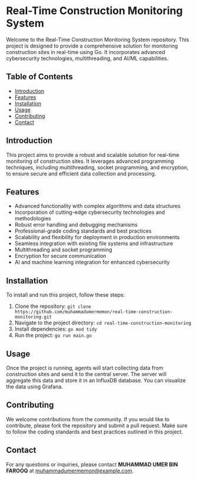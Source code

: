 <h1>Real-Time Construction Monitoring System</h1>
<p>Welcome to the Real-Time Construction Monitoring System repository. This project is designed to provide a comprehensive solution for monitoring construction sites in real-time using Go. It incorporates advanced cybersecurity technologies, multithreading, and AI/ML capabilities.</p>

<h2>Table of Contents</h2>
<ul>
    <li><a href="#introduction">Introduction</a></li>
    <li><a href="#features">Features</a></li>
    <li><a href="#installation">Installation</a></li>
    <li><a href="#usage">Usage</a></li>
    <li><a href="#contributing">Contributing</a></li>
    <li><a href="#contact">Contact</a></li>
</ul>

<h2 id="introduction">Introduction</h2>
<p>This project aims to provide a robust and scalable solution for real-time monitoring of construction sites. It leverages advanced programming techniques, including multithreading, socket programming, and encryption, to ensure secure and efficient data collection and processing.</p>

<h2 id="features">Features</h2>
<ul>
    <li>Advanced functionality with complex algorithms and data structures</li>
    <li>Incorporation of cutting-edge cybersecurity technologies and methodologies</li>
    <li>Robust error handling and debugging mechanisms</li>
    <li>Professional-grade coding standards and best practices</li>
    <li>Scalability and flexibility for deployment in production environments</li>
    <li>Seamless integration with existing file systems and infrastructure</li>
    <li>Multithreading and socket programming</li>
    <li>Encryption for secure communication</li>
    <li>AI and machine learning integration for enhanced cybersecurity</li>
</ul>

<h2 id="installation">Installation</h2>
<p>To install and run this project, follow these steps:</p>
<ol>
    <li>Clone the repository: <code>git clone https://github.com/muhammadumermemon/real-time-construction-monitoring.git</code></li>
    <li>Navigate to the project directory: <code>cd real-time-construction-monitoring</code></li>
    <li>Install dependencies: <code>go mod tidy</code></li>
    <li>Run the project: <code>go run main.go</code></li>
</ol>

<h2 id="usage">Usage</h2>
<p>Once the project is running, agents will start collecting data from construction sites and send it to the central server. The server will aggregate this data and store it in an InfluxDB database. You can visualize the data using Grafana.</p>

<h2 id="contributing">Contributing</h2>
<p>We welcome contributions from the community. If you would like to contribute, please fork the repository and submit a pull request. Make sure to follow the coding standards and best practices outlined in this project.</p>

<h2 id="contact">Contact</h2>
<p>For any questions or inquiries, please contact <strong>MUHAMMAD UMER BIN FAROOQ</strong> at <a href="mailto:muhammadumermemon@example.com">muhammadumermemon@example.com</a>.</p>

